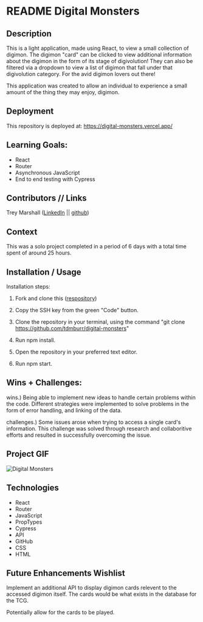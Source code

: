 # README Digital Monsters

## Description
This is a light application, made using React, to view a small collection of digimon. The digimon "card" can be clicked to view additional information about the digimon in the form of its stage of digivolution! They can also be filtered via a dropdown to view a list of digimon that fall under that digivolution category. For the avid digimon lovers out there!

This application was created to allow an individual to experience a small amount of the thing they may enjoy, digimon.

## Deployment

This repository is deployed at: https://digital-monsters.vercel.app/

## Learning Goals:

- React
- Router
- Asynchronous JavaScript
- End to end testing with Cypress

## Contributors  //  Links

Trey Marshall ([LinkedIn](https://www.linkedin.com/in/tdmars/) || [github](https://github.com/tdmburr))

## Context

This was a solo project completed in a period of 6 days with a total time spent of around 25 hours.

## Installation / Usage

Installation steps:  

1. Fork and clone this ([respository](https://github.com/tdmburr/digital-monsters)) 

2. Copy the SSH key from the green "Code" button.

3. Clone the repository in your terminal, using the command "git clone https://github.com/tdmburr/digital-monsters"

4. Run npm install.

5. Open the repository in your preferred text editor.

6. Run npm start.

## Wins + Challenges:

wins.) Being able to implement new ideas to handle certain problems within the code. Different strategies were implemented to solve problems in the form of error handling, and linking of the data.

challenges.) Some issues arose when trying to access a single card's information. This challenge was solved through research and collaboritive efforts and resulted in successfully overcoming the issue.

## Project GIF

![Digital Monsters](https://github.com/tdmburr/digital-monsters/assets/109426263/cd35fa83-607a-4bdf-bce0-f655478b6bb3)

## Technologies 

- React
- Router
- JavaScript
- PropTypes
- Cypress
- API
- GitHub
- CSS
- HTML

## Future Enhancements Wishlist

Implement an additional API to display digimon cards relevent to the accessed digimon itself. The cards would be what exists in the database for the TCG.

Potentially allow for the cards to be played.



